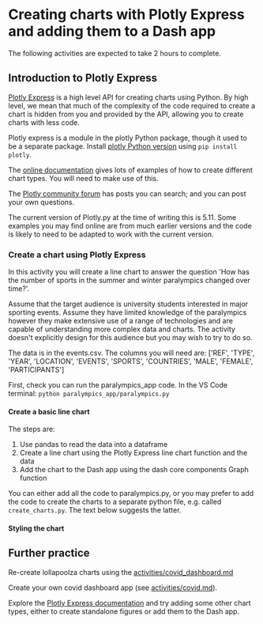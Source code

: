 # Creating charts with Plotly Express and adding them to a Dash app

The following activities are expected to take 2 hours to complete.

## Introduction to Plotly Express

[Plotly Express](https://plotly.com/python/plotly-express/) is a high level API for creating charts using Python. By
high level, we mean that much of the complexity of the code required to create a chart is hidden from you and provided by the API, allowing you to create charts with less code.

Plotly express is a module in the plotly Python package, though it used to be a separate package. Install [plotly Python version](https://plotly.com/python/getting-started/) using `pip install plotly`.

The [online documentation](https://plotly.com/python/plotly-express/#highlevel-features) gives lots of examples of how to create different chart types. You will need to make use of this.

The [Plotly community forum](https://community.plotly.com/) has posts you can search; and you can post your own questions.

The current version of Plotly.py at the time of writing this is 5.11. Some examples you may find online are from much earlier versions and the code is likely to need to be adapted to work with the current version.

### Create a chart using Plotly Express

In this activity you will create a line chart to answer the question 'How has the number of sports in the summer and winter paralympics changed over time?'.

Assume that the target audience is university students interested in major sporting events. Assume they have limited knowledge of the paralympics however they make extensive use of a range of technologies and are capable of understanding more complex data and charts. The activity doesn't explicitly design for this audience but you may wish to try to do so.

The data is in the events.csv. The columns you will need are: ['REF', 'TYPE', 'YEAR', 'LOCATION', 'EVENTS', 'SPORTS', 'COUNTRIES', 'MALE', 'FEMALE', 'PARTICIPANTS']

First, check you can run the paralympics_app code. In the VS Code terminal: `python paralympics_app/paralympics.py`

#### Create a basic line chart
The steps are:
1. Use pandas to read the data into a dataframe
2. Create a line chart using the Plotly Express line chart function and the data
3. Add the chart to the Dash app using the dash core components Graph function

You can either add all the code to paralympics.py, or you may prefer to add the code to create the charts to a separate python file, e.g. called `create_charts.py`. The text below suggests the latter.




#### Styling the chart


## Further practice

Re-create lollapoolza charts using the [activities/covid_dashboard.md](activities.md)

Create your own covid dashboard app (see [activities/covid.md](covid.md)).

Explore the [Plotly Express documentation](https://plotly.com/python/plotly-express/#highlevel-features) and try adding some other chart types, either to create standalone figures or add them to the Dash app.